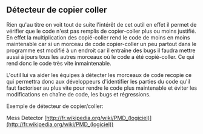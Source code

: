 
## Détecteur de copier coller

Rien qu'au titre on voit tout de suite l'intérêt de cet outil en effet il permet de vérifier que le code n'est pas remplis de copier-coller plus ou moins justifié. En effet la multiplication des copié-coller rend le code de moins en moins maintenable car si un morceau de code copier-coller un peu partout dans le programme est modifié à un endroit car il entraîne des bugs il faudra mettre aussi à jours tous les autres morceaux où le code a été copié-coller. Ce qui rend donc le code très vite inmaintenable.

L'outil lui va aider les équipes à détecter les morceaux de code recopie ce qui permettra donc aux développeurs d'identifier les parties du code qu'il faut factoriser au plus vite pour rendre le code plus maintenable et éviter les modifications en chaîne de code, les bugs et régressions.

Exemple de détecteur de copier/coller:

Mess Detector [http://fr.wikipedia.org/wiki/PMD_(logiciel)](http://fr.wikipedia.org/wiki/PMD_(logiciel))


